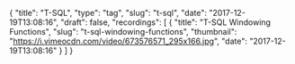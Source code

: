 {
  "title": "T-SQL",
  "type": "tag",
  "slug": "t-sql",
  "date": "2017-12-19T13:08:16",
  "draft": false,
  "recordings": [
    {
      "title": "T-SQL Windowing Functions",
      "slug": "t-sql-windowing-functions",
      "thumbnail": "https://i.vimeocdn.com/video/673576571_295x166.jpg",
      "date": "2017-12-19T13:08:16"
    }
  ]
}